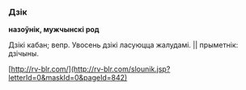 ### Дзік
**назоўнік, мужчынскі род**

Дзікі кабан; вепр. Увосень дзікі ласуюцца жалудамі. || прыметнік: дзічыны.

<a rel="author">[http://rv-blr.com/](http://rv-blr.com/slounik.jsp?letterId=0&maskId=0&pageId=842)</a>
